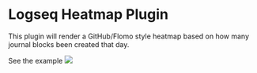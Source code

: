 # Logseq Heatmap Plugin

This plugin will render a GitHub/Flomo style heatmap based on how many journal
blocks been created that day.

See the example
![](./heatmap.gif)
